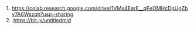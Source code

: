 1. https://colab.research.google.com/drive/1VMx4EarE__qFeOMHcDpUgZbv7A6Wszqh?usp=sharing
2. .https://bit.ly/untitledmid
